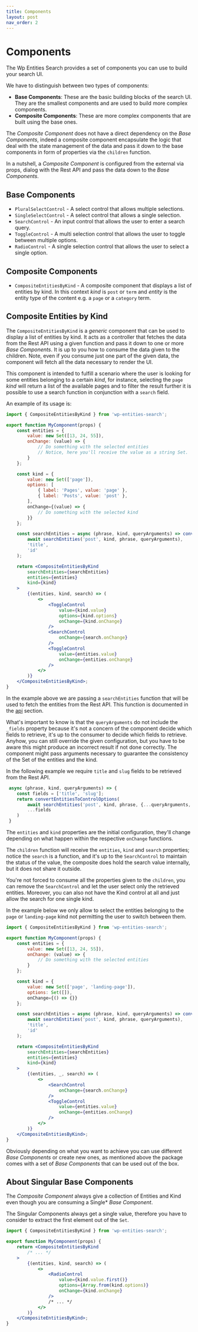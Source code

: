 ```yaml
---
title: Components
layout: post
nav_order: 2
---
```


# Components

The Wp Entities Search provides a set of components you can use to build your search UI.

We have to distinguish between two types of components:

- **Base Components**: These are the basic building blocks of the search UI. They are the smallest components and are
  used to build more complex components.
- **Composite Components**: These are more complex components that are built using the base ones.

The _Composite Component_ does not have a direct dependency on the _Base Components_, indeed a composite component
encapsulate the logic
that deal with the state management of the data and pass it down to the base components in form of properties via
the `children` function.

In a nutshell, a _Composite Component_ is configured from the external via props, dialog with the Rest API and pass the
data down to the _Base Components_.

## Base Components

- `PluralSelectControl` - A select control that allows multiple selections.
- `SingleSelectControl` - A select control that allows a single selection.
- `SearchControl` - An input control that allows the user to enter a search query.
- `ToggleControl` - A multi selection control that allows the user to toggle between multiple options.
- `RadioControl` - A single selection control that allows the user to select a single option.

## Composite Components

- `CompositeEntitiesByKind` - A composite component that displays a list of entities by kind. In this context _kind_
  is `post` or `term` and _entity_ is the entity type of the content e.g. a `page` or a `category` term.

## Composite Entities by Kind

The `CompositeEntitiesByKind` is a _generic_ component that can be used to display a list of entities by kind. It acts
as a controller that fetches the data from the Rest API using a given function and pass it down to one or more _Base
Components_.
It is up to you how to consume the data given to the children. Note, even if you consume just one part of the given
data,
the component will fetch all the data necessary to render the UI.

This component is intended to fulfill a scenario where the user is looking for some entities belonging to a certain
_kind_,
for instance, selecting the `page` _kind_ will return a list of the available pages and to filter the result further it
is
possible to use a search function in conjunction with a `search` field.

An example of its usage is:

```jsx
import { CompositeEntitiesByKind } from 'wp-entities-search';

export function MyComponent(props) {
    const entities = {
        value: new Set([13, 24, 55]),
        onChange: (value) => {
            // Do something with the selected entities
            // Notice, here you'll receive the value as a string Set.
        }
    };

    const kind = {
        value: new Set(['page']),
        options: [
            { label: 'Pages', value: 'page' },
            { label: 'Posts', value: 'post' },
        ],
        onChange={(value) => {
            // Do something with the selected kind
        }}
    };

    const searchEntities = async (phrase, kind, queryArguments) => convertEntitiesToControlOptions(
        await searchEntities('post', kind, phrase, queryArguments),
        'title',
        'id'
    );

    return <CompositeEntitiesByKind
        searchEntities={searchEntities}
        entities={entities}
        kind={kind}
    >
        {(entities, kind, search) => (
            <>
                <ToggleControl
                    value={kind.value}
                    options={kind.options}
                    onChange={kind.onChange}
                />
                <SearchControl
                    onChange={search.onChange}
                />
                <ToggleControl
                    value={entities.value}
                    onChange={entities.onChange}
                />
            </>
        )}
    </CompositeEntitiesByKind>;
}
```

In the example above we are passing a `searchEntities` function that will be used to fetch the entities from the Rest
API. This function is documented in the [api](./api.md) section.

What's important to know is that the `queryArguments` do not include the `_fields` property because it's not a concern
of the component decide which fields to retrieve, it's up to the consumer to decide which fields to retrieve. Anyhow,
you can still override the given configuration, but you have to be aware this might produce an incorrect result if not
done correctly. The component might pass arguments necessary to guarantee the consistency of the Set of the entities and
the kind.

In the following example we require `title` and `slug` fields to be retrieved from the Rest API.

```typescript
 async (phrase, kind, queryArguments) => {
    const fields = ['title', 'slug'];
    return convertEntitiesToControlOptions(
        await searchEntities('post', kind, phrase, {...queryArguments, fields}),
        ...fields
    )
 }
```

The `entities` and `kind` properties are the initial configuration, they'll change depending on what happen within the
respective `onChange` functions.

The `children` function will receive the `entities`, `kind` and `search` properties; notice the `search` is a function,
and it's up to the `SearchControl` to maintain the status of the value, the composite does hold the search value
internally, but it does not share it outside.

You're not forced to consume all the properties given to the `children`, you can remove the `SearchControl`
and let the user select only the retrieved entities. Moreover, you can also not have the Kind control at all and just
allow the search for one single kind.

In the example below we only allow to select the entities belonging to the `page` or `landing-page` kind not permitting
the user to switch between them.

```jsx
import { CompositeEntitiesByKind } from 'wp-entities-search';

export function MyComponent(props) {
    const entities = {
        value: new Set([13, 24, 55]),
        onChange: (value) => {
            // Do something with the selected entities
        }
    };

    const kind = {
        value: new Set(['page', 'landing-page']),
        options: Set([]),
        onChange={() => {}}
    };

    const searchEntities = async (phrase, kind, queryArguments) => convertEntitiesToControlOptions(
        await searchEntities('post', kind, phrase, queryArguments),
        'title',
        'id'
    );

    return <CompositeEntitiesByKind
        searchEntities={searchEntities}
        entities={entities}
        kind={kind}
    >
        {(entities, _, search) => (
            <>
                <SearchControl
                    onChange={search.onChange}
                />
                <ToggleControl
                    value={entities.value}
                    onChange={entities.onChange}
                />
            </>
        )}
    </CompositeEntitiesByKind>;
}
```

Obviously depending on what you want to achieve you can use different _Base Components_ or create new ones, as mentioned
above the package comes with a set of _Base Components_ that can be used out of the box.

## About Singular Base Components

The _Composite Component_ always give a collection of Entities and Kind even though you are consuming a Single* _Base
Component_.

The Singular Components always get a single value, therefore you have to consider to extract the first element out of
the `Set`.

```jsx
import { CompositeEntitiesByKind } from 'wp-entities-search';

export function MyComponent(props) {
    return <CompositeEntitiesByKind
        /* ... */
    >
        {(entities, kind, search) => (
            <>
                <RadioControl
                    value={kind.value.first()}
                    options={Array.from(kind.options)}
                    onChange={kind.onChange}
                />
                /* ... */
            </>
        )}
    </CompositeEntitiesByKind>;
}
```
